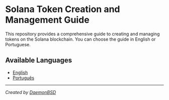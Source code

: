 # Solana Token Creation and Management Guide

This repository provides a comprehensive guide to creating and managing tokens on the Solana blockchain. You can choose the guide in English or Portuguese.

## Available Languages

- [English](./english/README.md)
- [Português](./portugues/README.md)

---

_Created by [DaemonBSD](https://x.com/DaemonB2D)_
